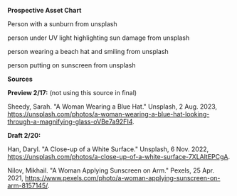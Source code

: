 **Prospective Asset Chart**

Person with a sunburn from unsplash 

person under UV light highlighting sun damage from unsplash

person wearing a beach hat and smiling from unsplash 

person putting on sunscreen from unsplash 

**Sources**

**Preview 2/17:** (not using this source in final)

Sheedy, Sarah. "A Woman Wearing a Blue Hat." Unsplash, 2 Aug. 2023, https://unsplash.com/photos/a-woman-wearing-a-blue-hat-looking-through-a-magnifying-glass-oVBe7a92FI4. 

**Draft 2/20:**

Han, Daryl. "A Close-up of a White Surface." Unsplash, 6 Nov. 2022, https://unsplash.com/photos/a-close-up-of-a-white-surface-7XLAltEPCgA. 

Nilov, Mikhail. "A Woman Applying Sunscreen on Arm." Pexels, 25 Apr. 2021, https://www.pexels.com/photo/a-woman-applying-sunscreen-on-arm-8157145/. 
